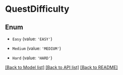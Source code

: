 # QuestDifficulty


## Enum

* `Easy` (value: `'EASY'`)

* `Medium` (value: `'MEDIUM'`)

* `Hard` (value: `'HARD'`)

[[Back to Model list]](../README.md#documentation-for-models) [[Back to API list]](../README.md#documentation-for-api-endpoints) [[Back to README]](../README.md)
